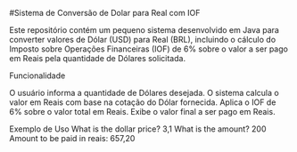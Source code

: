 #Sistema de Conversão de Dolar para Real com IOF

Este repositório contém um pequeno sistema desenvolvido em Java para converter valores de Dólar (USD) para Real (BRL), incluindo o cálculo do Imposto sobre Operações Financeiras (IOF) de 6% sobre o valor a ser pago em Reais pela quantidade de Dólares solicitada.

Funcionalidade

O usuário informa a quantidade de Dólares desejada.
O sistema calcula o valor em Reais com base na cotação do Dólar fornecida.
Aplica o IOF de 6% sobre o valor total em Reais.
Exibe o valor final a ser pago em Reais.


Exemplo de Uso
What is the dollar price? 
3,1
What is the amount? 
200
Amount to be paid in reais: 657,20


